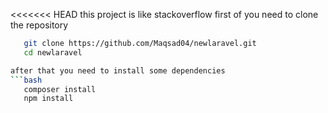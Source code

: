 <<<<<<< HEAD
this project is like stackoverflow
first of you need to clone the repository
```bash
   git clone https://github.com/Maqsad04/newlaravel.git
   cd newlaravel

after that you need to install some dependencies
```bash
   composer install
   npm install
